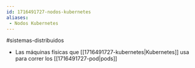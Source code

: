 ```yaml
---
id: 1716491727-nodos-kubernetes
aliases:
 - Nodos Kubernetes
---
```


#sistemas-distribuidos 

- Las máquinas físicas que [[1716491727-kubernetes|Kubernetes]] usa para correr los [[1716491727-pod|pods]]